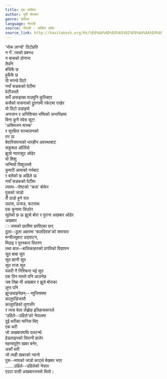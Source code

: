 ```yaml
---
title: एक कविता
author: भूपी शेरचन
genre: कविता
language: नेपाली
source: नेपाली - कविता कोश
source_link: http://kavitakosh.org/kk/%E0%A4%AD%E0%A5%82%E0%A4%AA%E0%A5%80_%E0%A4%B6%E0%A5%87%E0%A4%B0%E0%A4%9A%E0%A4%A8
---
```


'भोक लाग्यो' ठिटोप्रति  
न गँासको प्रबनध  
न बासको ठोगाना  
तैपनि  
बाँचेकै छ  
हुर्केकै छ  
यो मगन्ते ठिटो  
नयाँ सडकको पेटीमा  
पेटीजस्तै  
सधैँ असङ्ख्य पाउमुनि कुल्चिएर  
कसैको वासनाको द्रुतगामी रकेटमा राखेर  
यो ठिटो उडाइयो  
अनजान र अनिशिचत भष्यिको अन्तरिक्षमा  
विना कुनै स्पेस सूट!  
'अक्सिजन मास्क'  
र सुरक्षित सञ्चालनको  
तर ऊ  
बेवारिसपनाको भारहीन अवस्थाबाट  
सकुशल ओर्लियो  
झुत्रो प्यारासुट ओढेर  
यो शिशु  
जन्मियो यिशूजस्तै  
कुमारी आमाको गर्भबाट  
र बसेको छ अहिले ऊ  
नयाँ सडकको पेटीमा  
ल्याम्प--पोष्टको 'क्रस' बोकेर  
पुसको जाडो  
रौँ ठाडो हुने रात  
उदास, उजाड, फटपाथ  
एक कुनामा सिउरेर  
सुतेको छ ऊ झुत्रो बोरा र पुराना अखबार ओढेर  
अखबार  
ः जसको छातीमा छापिएका छन्  
ठूला--ठूला अक्षरमा 'बालदिवस'को समाचार  
मन्त्रीज्यूबाट उद्घाटन,  
मिठाइ र पुरस्कार वितरण  
तथा बाल--बालिकाहरुको प्रगतिको विज्ञापन  
सुुत बाबा सुत  
सुत ज्ञानी सुत  
सुत राजा सुत  
यसरी नै निश्चिन्त भई सुत  
एक दिन यस्तो पनि आउनेछ  
जब तिम्रा यी अखबार र झुत्रे बोराका  
लुगा पनि  
झुन्ड्याइनेछन्-- म्युजियममा  
कालुपाँडेजस्तै  
कालुपाँडेको लुगासँग  
र त्यस बेला लेख्नेछ इतिहासकारले  
'उहिले--उहिले'को नेपालमा  
दुई थरीका मानिस थिए  
एक थरी  
जो अखबारमाथि पलटन्थे  
हेडलाइनको सिरानी हालेर  
महत्त्वपूर्र्ण खबर बनेर,  
अर्को थरी  
जो त्यही खबरको न्यानो  
पुस--माघको जाडो काट्थे बेखबर भएर  
.......उहिले--उहिलेको नेपाल  
एउटा वासी अखबारजस्तो थियो।
